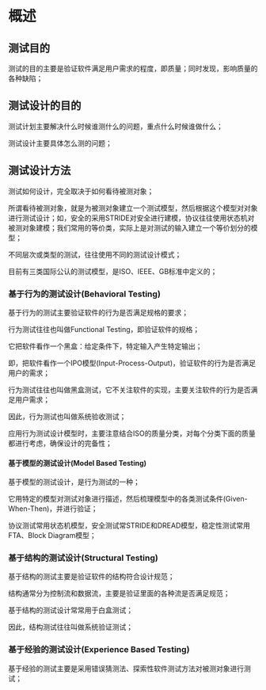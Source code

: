 # 概述

## 测试目的

测试的目的主要是验证软件满足用户需求的程度，即质量；同时发现，影响质量的各种缺陷；

## 测试设计的目的

测试计划主要解决什么时候谁测什么的问题，重点什么时候谁做什么；

测试设计主要具体怎么测的问题；

## 测试设计方法

测试如何设计，完全取决于如何看待被测对象；

所谓看待被测对象，就是为被测对象建立一个测试模型，然后根据这个模型对对象进行测试设计；如，安全的采用STRIDE对安全进行建模，协议往往使用状态机对被测对象建模；我们常用的等价类，实际上是对测试的输入建立一个等价划分的模型；

不同层次或类型的测试，往往使用不同的测试设计模式；

目前有三类国际公认的测试模型，是ISO、IEEE、GB标准中定义的；

### **基于行为的测试设计\(**Behavioral Testing**\)**

基于行为的测试主要验证软件的行为是否满足规格的要求；

行为测试往往也叫做Functional Testing，即验证软件的规格；

它把软件看作一个黑盒：给定条件下，特定输入产生特定输出；

即，把软件看作一个IPO模型\(Input-Process-Output\)，验证软件的行为是否满足用户的需求；

行为测试往往也叫做黑盒测试，它不关注软件的实现，主要关注软件的行为是否满足用户需求；

因此，行为测试也叫做系统验收测试；

应用行为测试设计模型时，主要注意结合ISO的质量分类，对每个分类下面的质量都进行考虑，确保设计的完备性；

#### 基于模型的测试设计\(Model Based Testing\)

基于模型的测试设计，是行为测试的一种；

它用特定的模型对测试对象进行描述，然后梳理模型中的各类测试条件\(Given-When-Then\)，并进行验证；

协议测试常用状态机模型，安全测试常STRIDE和DREAD模型，稳定性测试常用FTA、Block Diagram模型；

### 基于结构的测试设计\(Structural Testing\)

基于结构的测试主要是验证软件的结构符合设计规范；

结构通常分为控制流和数据流，主要是验证里面的各种流是否满足规范；

基于结构的测试设计常常用于白盒测试；

因此，结构测试往往叫做系统验证测试；

### 基于经验的测试设计\(Experience Based Testing\)

基于经验的测试主要是采用错误猜测法、探索性软件测试方法对被测对象进行测试；



